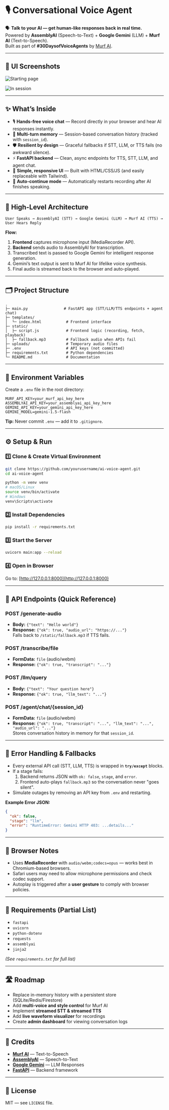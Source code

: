 # 🎙 Conversational Voice Agent

🗣️ **Talk to your AI — get human-like responses back in real time.**  
Powered by **AssemblyAI** (Speech-to-Text) + **Google Gemini** (LLM) + **Murf AI** (Text-to-Speech).  
Built as part of **#30DaysofVoiceAgents** by [Murf AI](https://murf.ai).

---

## 📸 UI Screenshots

![Starting page](https://raw.githubusercontent.com/Anil970198/30-Days-of-AI-Agent/abd868c17d697f96567831519038948afb6e2f94/images/day%2012%203.jpg)

![In session](https://raw.githubusercontent.com/Anil970198/30-Days-of-AI-Agent/abd868c17d697f96567831519038948afb6e2f94/images/day%2012%201.jpg)


---

## ✨ What’s Inside

- 🎙 **Hands-free voice chat** — Record directly in your browser and hear AI responses instantly.
- 🧠 **Multi-turn memory** — Session-based conversation history (tracked with `session_id`).
- 🛡 **Resilient by design** — Graceful fallbacks if STT, LLM, or TTS fails (no awkward silence).
- ⚡ **FastAPI backend** — Clean, async endpoints for TTS, STT, LLM, and agent chat.
- 🎨 **Simple, responsive UI** — Built with HTML/CSS/JS (and easily replaceable with Tailwind).
- 🔁 **Auto-continue mode** — Automatically restarts recording after AI finishes speaking.

---

## 🧩 High-Level Architecture

```plaintext
User Speaks → AssemblyAI (STT) → Google Gemini (LLM) → Murf AI (TTS) → User Hears Reply
```

**Flow:**
1. **Frontend** captures microphone input (MediaRecorder API).
2. **Backend** sends audio to AssemblyAI for transcription.
3. Transcribed text is passed to Google Gemini for intelligent response generation.
4. Gemini’s text output is sent to Murf AI for lifelike voice synthesis.
5. Final audio is streamed back to the browser and auto-played.

---

## 🗂 Project Structure

```
.
├─ main.py                # FastAPI app (STT/LLM/TTS endpoints + agent chat)
├─ templates/
│  └─ index.html           # Frontend interface
├─ static/
│  ├─ script.js            # Frontend logic (recording, fetch, playback)
│  ├─ fallback.mp3         # Fallback audio when APIs fail
├─ uploads/                # Temporary audio files
├─ .env                    # API keys (not committed)
├─ requirements.txt        # Python dependencies
└─ README.md               # Documentation
```

---

## 🔑 Environment Variables

Create a `.env` file in the root directory:

```
MURF_API_KEY=your_murf_api_key_here
ASSEMBLYAI_API_KEY=your_assemblyai_api_key_here
GEMINI_API_KEY=your_gemini_api_key_here
GEMINI_MODEL=gemini-1.5-flash
```

**Tip:** Never commit `.env` — add it to `.gitignore`.

---

## ⚙️ Setup & Run

### 1️⃣ Clone & Create Virtual Environment
```bash
git clone https://github.com/yourusername/ai-voice-agent.git
cd ai-voice-agent

python -m venv venv
# macOS/Linux
source venv/bin/activate
# Windows
venv\Scripts\activate
```

### 2️⃣ Install Dependencies
```bash
pip install -r requirements.txt
```

### 3️⃣ Start the Server
```bash
uvicorn main:app --reload
```

### 4️⃣ Open in Browser
Go to: [http://127.0.0.1:8000](http://127.0.0.1:8000)

---

## 🔌 API Endpoints (Quick Reference)

### **POST /generate-audio**
- **Body:** `{"text": "Hello world"}`
- **Response:** `{"ok": true, "audio_url": "https://..."}`  
  Falls back to `/static/fallback.mp3` if TTS fails.

### **POST /transcribe/file**
- **FormData:** `file` (audio/webm)
- **Response:** `{"ok": true, "transcript": "..."}`

### **POST /llm/query**
- **Body:** `{"text": "Your question here"}`
- **Response:** `{"ok": true, "llm_text": "..."}`

### **POST /agent/chat/{session_id}**
- **FormData:** `file` (audio/webm)
- **Response:** `{"ok": true, "transcript": "...", "llm_text": "...", "audio_url": "..."}`  
  Stores conversation history in memory for that `session_id`.

---

## 🧱 Error Handling & Fallbacks

- Every external API call (STT, LLM, TTS) is wrapped in **`try/except`** blocks.
- If a stage fails:
  1. Backend returns JSON with `ok: false`, `stage`, and `error`.
  2. Frontend auto-plays `fallback.mp3` so the conversation never "goes silent".
- Simulate outages by removing an API key from `.env` and restarting.

**Example Error JSON:**
```json
{
  "ok": false,
  "stage": "llm",
  "error": "RuntimeError: Gemini HTTP 403: ...details..."
}
```

---

## 🧭 Browser Notes

- Uses **MediaRecorder** with `audio/webm;codecs=opus` — works best in Chromium-based browsers.
- Safari users may need to allow microphone permissions and check codec support.
- Autoplay is triggered after a **user gesture** to comply with browser policies.

---

## 🧰 Requirements (Partial List)

- `fastapi`
- `uvicorn`
- `python-dotenv`
- `requests`
- `assemblyai`
- `jinja2`

*(See `requirements.txt` for full list)*

---

## 🛣 Roadmap

- Replace in-memory history with a persistent store (SQLite/Redis/Firestore)
- Add **multi-voice and style control** for Murf AI
- Implement **streamed STT & streamed TTS**
- Add **live waveform visualizer** for recordings
- Create **admin dashboard** for viewing conversation logs

---

## 🙏 Credits

- **[Murf AI](https://murf.ai)** — Text-to-Speech
- **[AssemblyAI](https://assemblyai.com)** — Speech-to-Text
- **[Google Gemini](https://ai.google.dev/)** — LLM Responses
- **[FastAPI](https://fastapi.tiangolo.com/)** — Backend framework

---

## 📜 License

MIT — see `LICENSE` file.


